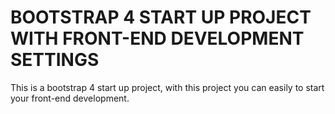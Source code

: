 # BOOTSTRAP 4 START UP PROJECT WITH FRONT-END DEVELOPMENT SETTINGS
This is a bootstrap 4 start up project, with this project you can easily to start your front-end development.